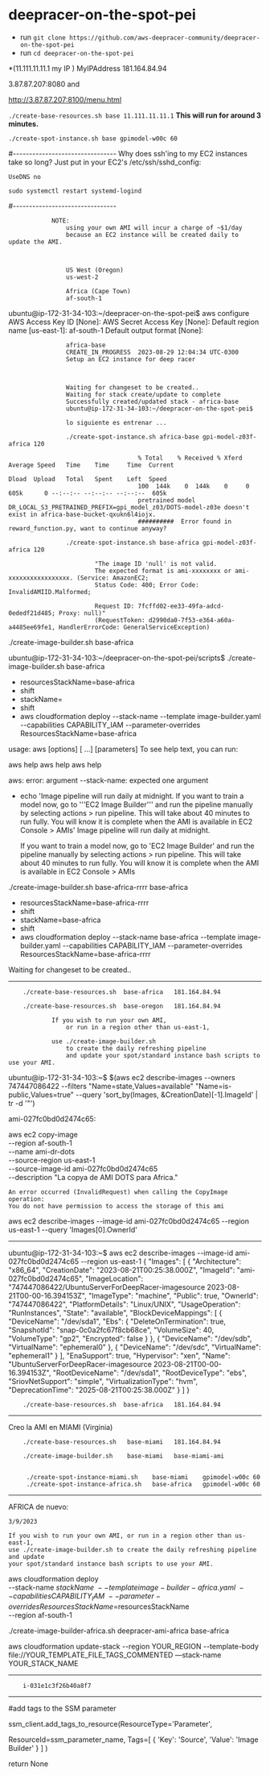 # deepracer-on-the-spot-pei


* run `git clone https://github.com/aws-deepracer-community/deepracer-on-the-spot-pei`
* run `cd deepracer-on-the-spot-pei`


*(11.111.11.11.1 my IP   )
MyIPAddress	181.164.84.94


3.87.87.207:8080 and 

http://3.87.87.207:8100/menu.html 

`./create-base-resources.sh base 11.111.11.11.1`
**This will run for around 3 minutes.**


`./create-spot-instance.sh base gpimodel-w00c 60`



#--------------------------------
    Why does ssh'ing to my EC2 instances take so long?
    Just put in your EC2's /etc/ssh/sshd_config:

    UseDNS no

    sudo systemctl restart systemd-logind 

#--------------------------------



                NOTE: 
                    using your own AMI will incur a charge of ~$1/day 
                    because an EC2 instance will be created daily to update the AMI.



                    US West (Oregon)
                    us-west-2

                    Africa (Cape Town)
                    af-south-1


ubuntu@ip-172-31-34-103:~/deepracer-on-the-spot-pei$ aws configure
AWS Access Key ID [None]:
AWS Secret Access Key [None]:
Default region name [us-east-1]: af-south-1
Default output format [None]:

                    africa-base
                    CREATE_IN_PROGRESS	2023-08-29 12:04:34 UTC-0300	
                    Setup an EC2 instance for deep racer



                    Waiting for changeset to be created..
                    Waiting for stack create/update to complete
                    Successfully created/updated stack - africa-base
                    ubuntu@ip-172-31-34-103:~/deepracer-on-the-spot-pei$

                    lo siguiente es entrenar ... 

                    ./create-spot-instance.sh africa-base gpi-model-z03f-africa 120

                                        % Total    % Received % Xferd  Average Speed   Time    Time     Time  Current
                                                                        Dload  Upload   Total   Spent    Left  Speed
                                        100  144k    0  144k    0     0   605k      0 --:--:-- --:--:-- --:--:--  605k
                                        pretrained model DR_LOCAL_S3_PRETRAINED_PREFIX=gpi_model_z03/DOTS-model-z03e doesn't exist in africa-base-bucket-qxukn6l4iojx.
                                        ##########  Error found in reward_function.py, want to continue anyway?

                    ./create-spot-instance.sh base-africa gpi-model-z03f-africa 120

                            "The image ID 'null' is not valid. 
                            The expected format is ami-xxxxxxxx or ami-xxxxxxxxxxxxxxxxx. (Service: AmazonEC2; 
                            Status Code: 400; Error Code: InvalidAMIID.Malformed; 
                            
                            Request ID: 7fcffd02-ee33-49fa-adcd-0ededf21d485; Proxy: null)" 
                            (RequestToken: d2990da0-7f53-e364-a60a-a4485ee69fe1, HandlerErrorCode: GeneralServiceException)



./create-image-builder.sh base-africa

ubuntu@ip-172-31-34-103:~/deepracer-on-the-spot-pei/scripts$ ./create-image-builder.sh base-africa
+ resourcesStackName=base-africa
+ shift
+ stackName=
+ shift
+ aws cloudformation deploy --stack-name --template image-builder.yaml --capabilities CAPABILITY_IAM --parameter-overrides ResourcesStackName=base-africa

usage: aws [options] <command> <subcommand> [<subcommand> ...] [parameters]
To see help text, you can run:

  aws help
  aws <command> help
  aws <command> <subcommand> help

aws: error: argument --stack-name: expected one argument

+ echo 'Image pipeline will run daily at midnight. 
    If you want to train a model now, go to '\''EC2 Image Builder'\'' 
    and run the pipeline manually by selecting actions > run pipeline. 
    This will take about 40 minutes to run fully. 
    You will know it is complete when the AMI is available in EC2 Console > AMIs'
    Image pipeline will run daily at midnight. 

    If you want to train a model now, go to 'EC2 Image Builder' 
    and run the pipeline manually by selecting actions > run pipeline. 
    This will take about 40 minutes to run fully. 
    You will know it is complete when the AMI is available in EC2 Console > AMIs



 ./create-image-builder.sh base-africa-rrrr  base-africa
+ resourcesStackName=base-africa-rrrr
+ shift
+ stackName=base-africa
+ shift
+ aws cloudformation deploy --stack-name base-africa --template image-builder.yaml --capabilities CAPABILITY_IAM --parameter-overrides ResourcesStackName=base-africa-rrrr

Waiting for changeset to be created..




-------------------------

        ./create-base-resources.sh  base-africa   181.164.84.94
                            
        ./create-base-resources.sh  base-oregon   181.164.84.94

                If you wish to run your own AMI, 
                    or run in a region other than us-east-1, 

                use ./create-image-builder.sh 
                    to create the daily refreshing pipeline 
                    and update your spot/standard instance bash scripts to use your AMI. 




ubuntu@ip-172-31-34-103:~$ $(aws ec2 describe-images --owners 747447086422 --filters "Name=state,Values=available" "Name=is-public,Values=true" --query 'sort_by(Images, &CreationDate)[-1].ImageId' | tr -d '"')

ami-027fc0bd0d2474c65:



aws ec2 copy-image \
    --region af-south-1 \
    --name ami-dr-dots \
    --source-region us-east-1 \
    --source-image-id ami-027fc0bd0d2474c65 \
    --description "La copya de AMI DOTS para Africa."

    An error occurred (InvalidRequest) when calling the CopyImage operation: 
    You do not have permission to access the storage of this ami


aws ec2 describe-images --image-id ami-027fc0bd0d2474c65  --region us-east-1  --query 'Images[0].OwnerId'



----------------------------------------------------------------------------------------------------------

ubuntu@ip-172-31-34-103:~$ aws ec2 describe-images --image-id ami-027fc0bd0d2474c65  --region us-east-1
{
    "Images": [
        {
            "Architecture": "x86_64",
            "CreationDate": "2023-08-21T00:25:38.000Z",
            "ImageId": "ami-027fc0bd0d2474c65",
            "ImageLocation": "747447086422/UbuntuServerForDeepRacer-imagesource 2023-08-21T00-00-16.394153Z",
            "ImageType": "machine",
            "Public": true,
            "OwnerId": "747447086422",
            "PlatformDetails": "Linux/UNIX",
            "UsageOperation": "RunInstances",
            "State": "available",
            "BlockDeviceMappings": [
                {
                    "DeviceName": "/dev/sda1",
                    "Ebs": {
                        "DeleteOnTermination": true,
                        "SnapshotId": "snap-0c0a2fc67f8cb68ce",
                        "VolumeSize": 40,
                        "VolumeType": "gp2",
                        "Encrypted": false
                    }
                },
                {
                    "DeviceName": "/dev/sdb",
                    "VirtualName": "ephemeral0"
                },
                {
                    "DeviceName": "/dev/sdc",
                    "VirtualName": "ephemeral1"
                }
            ],
            "EnaSupport": true,
            "Hypervisor": "xen",
            "Name": "UbuntuServerForDeepRacer-imagesource 2023-08-21T00-00-16.394153Z",
            "RootDeviceName": "/dev/sda1",
            "RootDeviceType": "ebs",
            "SriovNetSupport": "simple",
            "VirtualizationType": "hvm",
            "DeprecationTime": "2025-08-21T00:25:38.000Z"
        }
    ]
}



        ./create-base-resources.sh  base-africa   181.164.84.94



*******************
Creo la AMI  en MIAMI (Virginia)

        ./create-base-resources.sh   base-miami   181.164.84.94

        ./create-image-builder.sh    base-miami   base-miami-ami

        
         ./create-spot-instance-miami.sh    base-miami    gpimodel-w00c 60
         ./create-spot-instance-africa.sh   base-africa   gpimodel-w00c 60

*******************
AFRICA de nuevo:

    3/9/2023

    If you wish to run your own AMI, or run in a region other than us-east-1, 
    use ./create-image-builder.sh to create the daily refreshing pipeline and update 
    your spot/standard instance bash scripts to use your AMI.



aws cloudformation deploy \
       --stack-name $stackName  \
       --template image-builder-africa.yaml  \
       --capabilities CAPABILITY_IAM  \
       --parameter-overrides ResourcesStackName=$resourcesStackName    \
       --region af-south-1 


./create-image-builder-africa.sh deepracer-ami-africa  base-africa



aws cloudformation update-stack 
       --region YOUR_REGION 
       --template-body file://YOUR_TEMPLATE_FILE_TAGS_COMMENTED 
       —stack-name YOUR_STACK_NAME



-------------------------


        i-031e1c3f26b40a8f7

-------------------

#add tags to the SSM parameter

ssm_client.add_tags_to_resource(ResourceType='Parameter', 

ResourceId=ssm_parameter_name, Tags=[ { 'Key': 'Source', 'Value': 'Image Builder' } ] )

return None







